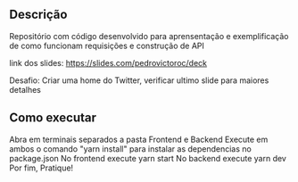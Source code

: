 ## Descrição
Repositório com código desenvolvido para aprensentação e exemplificação de como funcionam requisições e construção de API

link dos slides: https://slides.com/pedrovictoroc/deck

Desafio: Criar uma home do Twitter, verificar ultimo slide para maiores detalhes

## Como executar

Abra em terminais separados a pasta Frontend e Backend
Execute em ambos o comando "yarn install" para instalar as dependencias no package.json
No frontend execute yarn start
No backend execute yarn dev
Por fim, Pratique!
